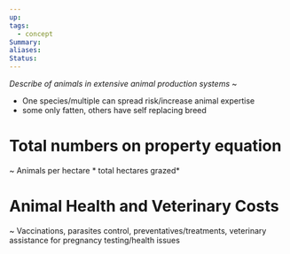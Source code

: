 ```yaml
---
up: 
tags:
  - concept
Summary: 
aliases: 
Status:
---
```

*Describe of animals in extensive animal production systems*
~
- One species/multiple can spread risk/increase animal expertise
- some only fatten, others have self replacing breed

# Total numbers on property equation
~
Animals per hectare * total hectares grazed*


# Animal Health and Veterinary Costs
~
Vaccinations,  parasites control, preventatives/treatments, veterinary assistance for pregnancy testing/health issues